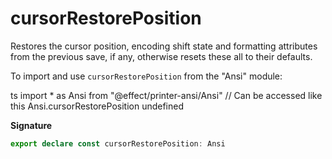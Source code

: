 # cursorRestorePosition

Restores the cursor position, encoding shift state and formatting attributes
from the previous save, if any, otherwise resets these all to their defaults.

To import and use `cursorRestorePosition` from the "Ansi" module:

ts
import \* as Ansi from "@effect/printer-ansi/Ansi"
// Can be accessed like this
Ansi.cursorRestorePosition
undefined

**Signature**

```ts
export declare const cursorRestorePosition: Ansi
```
